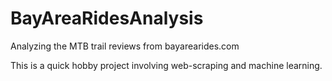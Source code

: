 # BayAreaRidesAnalysis

Analyzing the MTB trail reviews from bayarearides.com

This is a quick hobby project involving web-scraping and machine learning.
